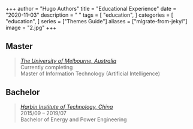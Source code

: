 +++
author = "Hugo Authors"
title = "Educational Experience"
date = "2020-11-03"
description = " "
tags = [
    "education",
]
categories = [
    "education",
]
series = ["Themes Guide"]
aliases = ["migrate-from-jekyl"]
image = "2.jpg"
+++

## Master

> *[The University of Melbourne, Australia](https://www.unimelb.edu.au/)*   
>Currently completing   
>Master of Information Technology (Artificial Intelligence)   

## Bachelor

>*[Harbin Institute of Technology, China](http://en.hit.edu.cn/)*    
>2015/09 – 2019/07   
>Bachelor of Energy and Power Engineering   
